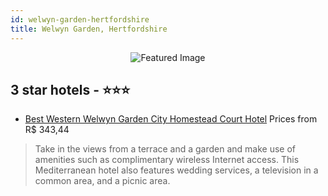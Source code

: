 ```yaml
---
id: welwyn-garden-hertfordshire
title: Welwyn Garden, Hertfordshire
---
```


<center><img src="https://i.travelapi.com/hotels/1000000/20000/15400/15368/e81c7bdc_z.jpg" alt="Featured Image" /></center>


##  3 star hotels - ⭐️⭐️⭐️

-    [Best Western Welwyn Garden City Homestead Court Hotel](https://us.hurb.com/hotels/welwyn-garden/best-western-welwyn-garden-city-homestead-court-hotel-JNP-JP821581?cmp=18055) Prices from R$ 343,44
   > Take in the views from a terrace and a garden and make use of amenities such as complimentary wireless Internet access. This Mediterranean hotel also features wedding services, a television in a common area, and a picnic area.
